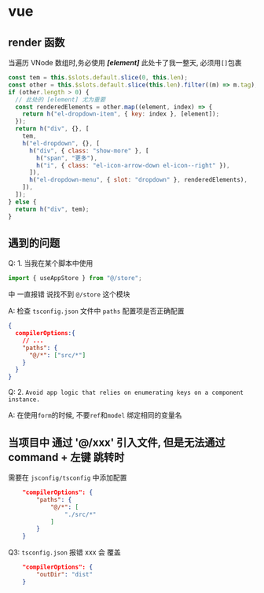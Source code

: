 # vue

## render 函数

当遍历 VNode 数组时,务必使用 **_[element]_** 此处卡了我一整天, 必须用`[]`包裹

```javascript
const tem = this.$slots.default.slice(0, this.len);
const other = this.$slots.default.slice(this.len).filter((m) => m.tag);
if (other.length > 0) {
  // 此处的 [element] 尤为重要
  const renderedElements = other.map((element, index) => {
    return h("el-dropdown-item", { key: index }, [element]);
  });
  return h("div", {}, [
    tem,
    h("el-dropdown", {}, [
      h("div", { class: "show-more" }, [
        h("span", "更多"),
        h("i", { class: "el-icon-arrow-down el-icon--right" }),
      ]),
      h("el-dropdown-menu", { slot: "dropdown" }, renderedElements),
    ]),
  ]);
} else {
  return h("div", tem);
}
```

## 遇到的问题

Q: 1. 当我在某个脚本中使用

```js
import { useAppStore } from "@/store";
```

中 一直报错 说找不到 `@/store` 这个模块

A: 检查 `tsconfig.json` 文件中 `paths` 配置项是否正确配置

```json
{
  compilerOptions:{
    // ...
    "paths": {
      "@/*": ["src/*"]
    }
  }
}
```

Q: 2. `Avoid app logic that relies on enumerating keys on a component instance.`

A: 在使用`form`的时候, 不要`ref`和`model` 绑定相同的变量名


## 当项目中 通过 '@/xxx' 引入文件, 但是无法通过 command + 左键 跳转时

需要在 `jsconfig/tsconfig` 中添加配置
```json
    "compilerOptions": {
        "paths": {
            "@/*": [
                "./src/*"
            ]
        }
    }
```

Q3: `tsconfig.json` 报错 xxx 会 覆盖

```json
    "compilerOptions": {
        "outDir": "dist"
    }
```
